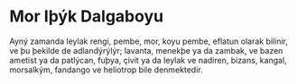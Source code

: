 # Mor Iþýk Dalgaboyu

Ayný zamanda leylak rengi, pembe, mor, koyu pembe, eflatun olarak bilinir, ve þu
þekilde de adlandýrýlýr; lavanta, menekþe ya da zambak, ve bazen ametist ya da
patlýcan, fuþya, çivit ya da leylak ve nadiren, bizans, kangal, morsalkým,
fandango ve heliotrop bile denmektedir.
